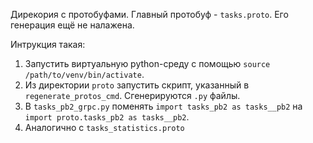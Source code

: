 Дирекория с протобуфами. Главный протобуф - `tasks.proto`. Его генерация ещё не налажена. 

Интрукция такая:

1. Запустить виртуальную python-среду с помощью `source /path/to/venv/bin/activate`. 
2. Из директории `proto` запустить скрипт, указанный в `regenerate_protos_cmd`. Сгенерируются `.py` файлы.
3. В `tasks_pb2_grpc.py` поменять `import tasks_pb2 as tasks__pb2` на `import proto.tasks_pb2 as tasks__pb2`. 
4. Аналогично с `tasks_statistics.proto`